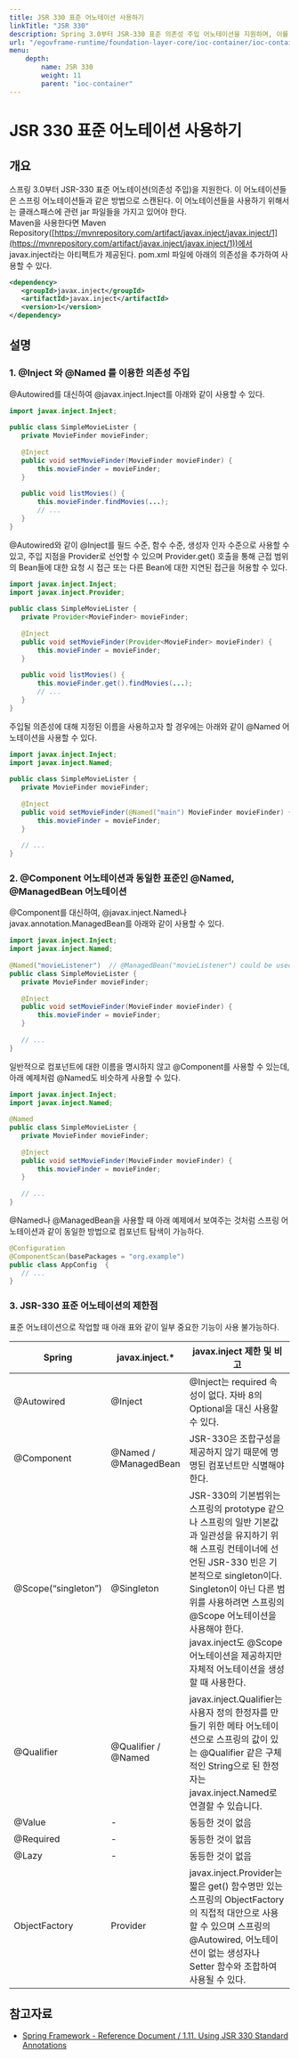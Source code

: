 ```yaml
---
title: JSR 330 표준 어노테이션 사용하기
linkTitle: "JSR 330"
description: Spring 3.0부터 JSR-330 표준 의존성 주입 어노테이션을 지원하며, 이를 사용하려면 클래스패스에 javax.inject 라이브러리를 추가해야 한다.
url: "/egovframe-runtime/foundation-layer-core/ioc-container/ioc-container-jsr_330_standard_annotations/"
menu:
    depth:
        name: JSR 330
        weight: 11
        parent: "ioc-container"
---
```

# JSR 330 표준 어노테이션 사용하기

## 개요

 스프링 3.0부터 JSR-330 표준 어노테이션(의존성 주입)을 지원한다. 이 어노테이션들은 스프링 어노테이션들과 같은 방법으로 스캔된다. 이 어노테이션들을 사용하기 위해서는 클래스패스에 관련 jar 파일들을 가지고 있어야 한다.  
Maven을 사용한다면 Maven Repository([https://mvnrepository.com/artifact/javax.inject/javax.inject/1](https://mvnrepository.com/artifact/javax.inject/javax.inject/1))에서 javax.inject라는 아티펙트가 제공된다. pom.xml 파일에 아래의 의존성을 추가하여 사용할 수 있다.

 ```xml
<dependency>
    <groupId>javax.inject</groupId>
    <artifactId>javax.inject</artifactId>
    <version>1</version>
</dependency>
```

## 설명

### 1\. @Inject 와 @Named 를 이용한 의존성 주입

 @Autowired를 대신하여 @javax.inject.Inject를 아래와 같이 사용할 수 있다.

 ```java
import javax.inject.Inject;
 
public class SimpleMovieLister {
    private MovieFinder movieFinder;
 
    @Inject
    public void setMovieFinder(MovieFinder movieFinder) {
        this.movieFinder = movieFinder;
    }
 
    public void listMovies() {
        this.movieFinder.findMovies(...);
        // ...
    }
}
```

 @Autowired와 같이 @Inject를 필드 수준, 함수 수준, 생성자 인자 수준으로 사용할 수 있고, 주입 지점을 Provider로 선언할 수 있으며 Provider.get() 호출을 통해 근접 범위의 Bean들에 대한 요청 시 접근 또는 다른 Bean에 대한 지연된 접근을 허용할 수 있다.

 ```java
import javax.inject.Inject;
import javax.inject.Provider;
 
public class SimpleMovieLister {
    private Provider<MovieFinder> movieFinder;
 
    @Inject
    public void setMovieFinder(Provider<MovieFinder> movieFinder) {
        this.movieFinder = movieFinder;
    }
 
    public void listMovies() {
        this.movieFinder.get().findMovies(...);
        // ...
    }
}
```

 주입될 의존성에 대해 지정된 이름을 사용하고자 할 경우에는 아래와 같이 @Named 어노테이션을 사용할 수 있다.

 ```java
import javax.inject.Inject;
import javax.inject.Named;
 
public class SimpleMovieLister {
    private MovieFinder movieFinder;
 
    @Inject
    public void setMovieFinder(@Named("main") MovieFinder movieFinder) {
        this.movieFinder = movieFinder;
    }
 
    // ...
}
```

### 2\. @Component 어노테이션과 동일한 표준인 @Named, @ManagedBean 어노테이션

 @Component를 대신하여, @javax.inject.Named나 javax.annotation.ManagedBean를 아래와 같이 사용할 수 있다.

 ```java
import javax.inject.Inject;
import javax.inject.Named;
 
@Named("movieListener")  // @ManagedBean("movieListener") could be used as well
public class SimpleMovieLister {
    private MovieFinder movieFinder;
 
    @Inject
    public void setMovieFinder(MovieFinder movieFinder) {
        this.movieFinder = movieFinder;
    }
 
    // ...
}
```

 일반적으로 컴포넌트에 대한 이름을 명시하지 않고 @Component를 사용할 수 있는데, 아래 예제처럼 @Named도 비슷하게 사용할 수 있다.

 ```java
import javax.inject.Inject;
import javax.inject.Named;
 
@Named
public class SimpleMovieLister {
    private MovieFinder movieFinder;
 
    @Inject
    public void setMovieFinder(MovieFinder movieFinder) {
        this.movieFinder = movieFinder;
    }
 
    // ...
}
```

 @Named나 @ManagedBean을 사용할 때 아래 예제에서 보여주는 것처럼 스프링 어노테이션과 같이 동일한 방법으로 컴포넌트 탐색이 가능하다.

 ```java
@Configuration
@ComponentScan(basePackages = "org.example")
public class AppConfig  {
    // ...
}
```

### 3\. JSR-330 표준 어노테이션의 제한점

 표준 어노테이션으로 작업할 때 아래 표와 같이 일부 중요한 기능이 사용 불가능하다.

| Spring | javax.inject.\* | javax.inject 제한 및 비고 |
| --- | --- | --- |
| @Autowired | @Inject | @Inject는 required 속성이 없다. 자바 8의 Optional을 대신 사용할 수 있다. |
| @Component | @Named / @ManagedBean | JSR-330은 조합구성을 제공하지 않기 때문에 명명된 컴포넌트만 식별해야 한다. |
| @Scope(“singleton”) | @Singleton | JSR-330의 기본범위는 스프링의 prototype 같으나 스프링의 일반 기본값과 일관성을 유지하기 위해 스프링 컨테이너에 선언된 JSR-330 빈은 기본적으로 singleton이다. Singleton이 아닌 다른 범위를 사용하려면 스프링의 @Scope 어노테이션을 사용해야 한다. javax.inject도 @Scope 어노테이션을 제공하지만 자체적 어노테이션을 생성할 때 사용한다. |
| @Qualifier | @Qualifier / @Named | javax.inject.Qualifier는 사용자 정의 한정자를 만들기 위한 메타 어노테이션으로 스프링의 값이 있는 @Qualifier 같은 구체적인 String으로 된 한정자는 javax.inject.Named로 연결할 수 있습니다. |
| @Value | \- | 동등한 것이 없음 |
| @Required | \- | 동등한 것이 없음 |
| @Lazy | \- | 동등한 것이 없음 |
| ObjectFactory | Provider | javax.inject.Provider는 짧은 get() 함수명만 있는 스프링의 ObjectFactory의 직접적 대안으로 사용할 수 있으며 스프링의 @Autowired, 어노테이션이 없는 생성자나 Setter 함수와 조합하여 사용될 수 있다. |

## 참고자료

- [Spring Framework - Reference Document / 1.11. Using JSR 330 Standard Annotations](https://docs.spring.io/spring-framework/docs/5.3.27/reference/html/core.html#beans-standard-annotations)